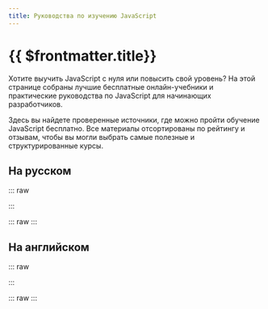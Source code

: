 ```yaml
---
title: Руководства по изучению JavaScript
---
```


# {{ $frontmatter.title}}

Хотите выучить JavaScript с нуля или повысить свой уровень? На этой странице собраны лучшие бесплатные онлайн-учебники и практические руководства по JavaScript для начинающих разработчиков.

Здесь вы найдете проверенные источники, где можно пройти обучение JavaScript бесплатно. Все материалы отсортированы по рейтингу и отзывам, чтобы вы могли выбрать самые полезные и структурированные курсы.

## На русском

::: raw
<div className="grid grid-cols-2 gap-x-5 gap-y-8 md:grid-cols-3">
  <ProjectCard
    title="Javascript.ru"
    description="Современный учебник JavaScript"
    :number="1"
    image="./javascriptru-logo.png"
    href="https://learn.javascript.ru/"
  />

  <ProjectCard
    title="Code.mu"
    description="Лучший учебник по программированию"
    :number="2"
    image="./codemu-logo.png"
    href="https://code.mu/ru/javascript/book/prime/"
  />

  <ProjectCard
    title="Дока"
    description="Добрый справочник для разработчиков"
    :number="3"
    image="./doka-logo.png"
    href="https://doka.guide/js/"
  />

  <ProjectCard
    title="Metanit"
    description="Сайт о программировании"
    image="./metanit-logo.png"
    href="https://metanit.com/web/javascript/"
  />
  
  <ProjectCard
    title="MDN"
    description="Ресурсы для разработчиков от разработчиков"
    image="./mdn-logo.png"
    href="https://developer.mozilla.org/ru/docs/Learn_web_development/Core/Scripting/What_is_JavaScript"
  />
  
  <ProjectCard
    title="ИТ Шеф"
    description="Всё о веб-разработке и программировании в одном месте"
    image="./itchief-logo.png"
    href="https://itchief.ru/javascript"
  />
  
  <ProjectCard
    title="JavaScript для тупых"
    description="Позволит каждому изучить основы JavaScript"
    image="./jsfordummies-logo.png"
    href="https://thedvlpr.gitbook.io/javascript-for-dummies/glavnaya"
  />
  
  <ProjectCard
    title="Professor Web"
    description="Обзор новых веб-стандартов"
    image="./professorweb-logo.png"
    href="https://professorweb.ru/my/javascript/js_theory/level1/javascript_index.php"
  />
</div>
:::

::: raw
<Poll pollId="4b53f191-919b-43c9-a486-f0d97a3eaf7e" />
:::

## На английском

::: raw
<div className="grid grid-cols-2 gap-x-5 gap-y-8 md:grid-cols-3">
  <ProjectCard
    title="Javascript.info"
    description="The Modern JavaScript Tutorial"
    :number="1"
    image="./javascript-info-logo.png"
    href="https://javascript.info/"
  />

  <ProjectCard
    title="GeeksforGeeks"
    description="Comprehensive educational portal"
    :number="2"
    image="./gfg-logo.png"
    href="https://www.geeksforgeeks.org/javascript/"
  />

  <ProjectCard
    title="MDN"
    description="Resources for developers from developers"
    :number="3"
    image="./mdn-logo.png"
    href="https://developer.mozilla.org/en-US/docs/Web/JavaScript"
  />

  <ProjectCard
    title="W3Schools"
    description="Educational website for learning coding online"
    image="./w3schools-logo.png"
    href="https://www.w3schools.com/js/DEFAULT.asp"
  />
  
  <ProjectCard
    title="web.dev"
    description="Content to help you by members of the Chrome team"
    image="./web-dev-logo.png"
    href="https://web.dev/learn/javascript/welcome"
  />
  
  <ProjectCard
    title="Programiz"
    description="Programiz to learn programming"
    image="./itchief-logo.png"
    href="https://www.programiz.com/javascript"
  />
  
  <ProjectCard
    title="Learn-js"
    description="Interactive JavaScript tutorial"
    image="./learn-js-logo.png"
    href="https://www.learn-js.org/"
  />
  
  <ProjectCard
    title="Learn JavaScript Fast"
    description="Learn Javascript fast with hands-on project"
    image="./learnjs-fast-logo.png"
    href="https://learnjavascriptfast.com/"
  />

  <ProjectCard
    title="Scribbler"
    description="Free JavaScript Tutorial"
    image="./scribbler-logo.png"
    href="https://scribbler.live/learn/javascript-tutorial-beginners/"
  />
</div>
:::

::: raw
<Poll pollId="5d3d3cd9-95c9-4521-a584-3e9621dbf087" />
:::